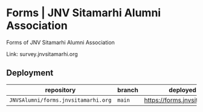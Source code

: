 # Forms | JNV Sitamarhi Alumni Association
Forms of JNV Sitamarhi Alumni Association

Link: survey.jnvsitamarhi.org

## Deployment

|repository|branch|deployed to|
|---|---|---|
|`JNVSAlumni/forms.jnvsitamarhi.org`|`main`|https://forms.jnvsitamarhi.org|
